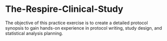 # The-Respire-Clinical-Study
The objective of this practice exercise is to create a detailed protocol synopsis to gain hands-on experience in protocol writing, study design, and statistical analysis planning.
